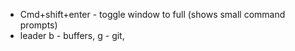 * Cmd+shift+enter - toggle window to full (shows small command prompts)
* leader b - buffers, g - git, 

